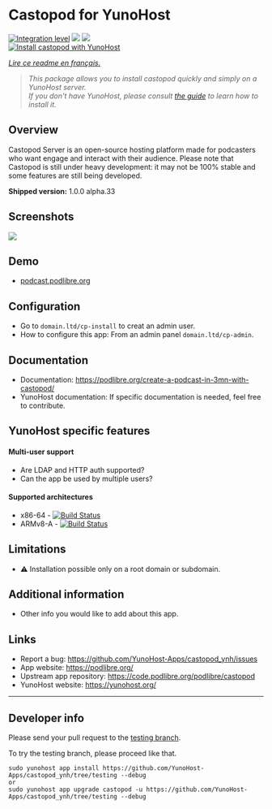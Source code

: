 # Castopod for YunoHost

[![Integration level](https://dash.yunohost.org/integration/castopod.svg)](https://dash.yunohost.org/appci/app/castopod) ![](https://ci-apps.yunohost.org/ci/badges/castopod.status.svg) ![](https://ci-apps.yunohost.org/ci/badges/castopod.maintain.svg)  
[![Install castopod with YunoHost](https://install-app.yunohost.org/install-with-yunohost.svg)](https://install-app.yunohost.org/?app=castopod)

*[Lire ce readme en français.](./README_fr.md)*

> *This package allows you to install castopod quickly and simply on a YunoHost server.  
If you don't have YunoHost, please consult [the guide](https://yunohost.org/#/install) to learn how to install it.*

## Overview
Castopod Server is an open-source hosting platform made for podcasters who want engage and interact with their audience. Please note that Castopod is still under heavy development: it may not be 100% stable and some features are still being developed.

**Shipped version:** 1.0.0 alpha.33

## Screenshots

![](https://podlibre.org/content/images/2020/12/Parisian-Podcast.png)

## Demo

 * [podcast.podlibre.org](https://podcast.podlibre.org/@podlibre_fr)

## Configuration

 * Go to `domain.ltd/cp-install` to creat an admin user.
 * How to configure this app: From an admin panel `domain.ltd/cp-admin`.

## Documentation

 * Documentation: https://podlibre.org/create-a-podcast-in-3mn-with-castopod/
 * YunoHost documentation: If specific documentation is needed, feel free to contribute.

## YunoHost specific features

#### Multi-user support

 * Are LDAP and HTTP auth supported?
 * Can the app be used by multiple users?

#### Supported architectures

* x86-64 - [![Build Status](https://ci-apps.yunohost.org/ci/logs/castopod%20%28Apps%29.svg)](https://ci-apps.yunohost.org/ci/apps/castopod/)
* ARMv8-A - [![Build Status](https://ci-apps-arm.yunohost.org/ci/logs/castopod%20%28Apps%29.svg)](https://ci-apps-arm.yunohost.org/ci/apps/castopod/)

## Limitations

* :warning: Installation possible only on a root domain or subdomain.

## Additional information

* Other info you would like to add about this app.

## Links

 * Report a bug: https://github.com/YunoHost-Apps/castopod_ynh/issues
 * App website: https://podlibre.org/
 * Upstream app repository: https://code.podlibre.org/podlibre/castopod
 * YunoHost website: https://yunohost.org/

---

## Developer info

Please send your pull request to the [testing branch](https://github.com/YunoHost-Apps/castopod_ynh/tree/testing).

To try the testing branch, please proceed like that.
```
sudo yunohost app install https://github.com/YunoHost-Apps/castopod_ynh/tree/testing --debug
or
sudo yunohost app upgrade castopod -u https://github.com/YunoHost-Apps/castopod_ynh/tree/testing --debug
```
